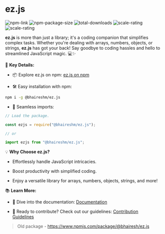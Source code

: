 # ez.js

<div id="badges">
<img alt="npm-link" src="https://img.shields.io/npm/v/%40bhaireshm%2Fez.js?link=https%3A%2F%2Fwww.npmjs.com%2Fpackage%2F%40bhaireshm%2Fez.js&color=blue">
<img alt="npm-package-size" src="https://img.shields.io/bundlephobia/min/%40bhaireshm%2Fez.js?label=pkg%20size">
<img alt="total-downloads" src="https://img.shields.io/npm/dt/%40bhaireshm/ez.js?color=blue">
<img alt="scale-rating" src="https://sonarcloud.io/api/project_badges/measure?project=bhaireshm_ez.js&metric=sqale_rating">
<img alt="scale-rating" src="https://sonarcloud.io/api/project_badges/measure?project=bhaireshm_ez.js&metric=security_rating">
</div>

**ez.js** is more than just a library; it's a coding companion that simplifies complex tasks. Whether you're dealing with arrays, numbers, objects, or strings, **ez.js** has got your back! Say goodbye to coding hassles and hello to streamlined JavaScript magic. 💻✨

🔗 **Key Details:**

- 📦 Explore ez.js on npm: [ez.js on npm](https://www.npmjs.com/package/@bhaireshm/ez.js)

- 🛠️ Easy installation with npm:

```bash
npm i -g @bhaireshm/ez.js
```

- 🔄 Seamless imports:

```javascript
// Load the package.

const ezjs = require("@bhaireshm/ez.js");

// or

import ezjs from "@bhaireshm/ez.js";
```

💡 **Why Choose ez.js?**

- Effortlessly handle JavaScript intricacies.

- Boost productivity with simplified coding.

- Enjoy a versatile library for arrays, numbers, objects, strings, and more!

📚 **Learn More:**

- 📘 Dive into the documentation: [Documentation](https://bhaireshm.github.io/ez.js/)

- 🤝 Ready to contribute? Check out our guidelines: [Contribution Guidelines](https://github.com/bhaireshm/ez.js/blob/master/CONTRIBUTION.md)

> Old package - <https://www.npmjs.com/package/@bhairesh/ez.js>
